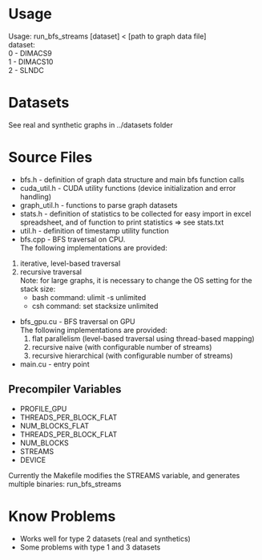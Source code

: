 Usage
=====
Usage: run_bfs_<STREAM>streams [dataset] < [path to graph data file]  
dataset:  
         0 - DIMACS9  
         1 - DIMACS10  
         2 - SLNDC

Datasets
========
See real and synthetic graphs in ../datasets folder

Source Files
===========
* bfs.h - definition of graph data structure and main bfs function calls
* cuda_util.h - CUDA utility functions (device initialization and error handling)
* graph_util.h - functions to parse graph datasets
* stats.h - definition of statistics to be collected for easy import in excel spreadsheet, and of function to print statistics => see stats.txt
* util.h - definition of timestamp utility function
* bfs.cpp - BFS traversal on CPU.  
  The following implementations are provided:
 1. iterative, level-based traversal
 2. recursive traversal  
     Note: for large graphs, it is necessary to change the OS setting for the stack size:
	* bash command: ulimit -s unlimited
	* csh command: set stacksize unlimited

* bfs_gpu.cu - BFS traversal on GPU  
  The following implementations are provided:
  1. flat parallelism (level-based traversal using thread-based mapping)
  2. recursive naive (with configurable number of streams)
  3. recursive hierarchical (with configurable number of streams)
* main.cu - entry point

Precompiler Variables
--------------------  
- PROFILE_GPU  
- THREADS_PER_BLOCK_FLAT  
- NUM_BLOCKS_FLAT  
- THREADS_PER_BLOCK_FLAT  
- NUM_BLOCKS  
- STREAMS  
- DEVICE  

Currently the Makefile modifies the STREAMS variable, and generates multiple binaries: run_bfs_<STREAM>streams


Know Problems
==============
- Works well for type 2 datasets (real and synthetics)
- Some problems with type 1 and 3 datasets
